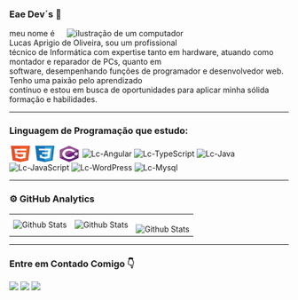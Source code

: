 ### Eae Dev´s 👋
<img src="https://raw.githubusercontent.com/MicaelliMedeiros/micaellimedeiros/master/image/computer-illustration.png" alt="ilustração de um computador" min-width="400px" max-width="400px" width="400px" align="right">
meu nome é Lucas Aprigio de Oliveira, sou um profissional <br/>
técnico de Informática com expertise tanto em hardware, 
atuando como montador e reparador de PCs, quanto em <br/>
software, desempenhando funções de programador e 
desenvolvedor web. Tenho uma paixão pelo aprendizado <br/>
contínuo e estou em busca de oportunidades para aplicar 
minha sólida formação e habilidades. <br/>

--------------------------------------------------------------------

 ### Linguagem de Programação que estudo:
  <div style="display: inline_block">
  <img align= "center" alt= "Lc-HTML" height="30" width="40" src="https://raw.githubusercontent.com/devicons/devicon/master/icons/html5/html5-original.svg">
  <img align= "center" alt= "Lc-CSS" height="30" width="40" src="https://raw.githubusercontent.com/devicons/devicon/master/icons/css3/css3-original.svg">
  <img align= "center" alt= "Lc-csharp" height="30" width="40" src="https://raw.githubusercontent.com/devicons/devicon/master/icons/csharp/csharp-original.svg">
  <img align= "center" alt= "Lc-Angular" height="30" width="40" src="https://cdn.jsdelivr.net/gh/devicons/devicon/icons/angularjs/angularjs-original.svg" />
  <img align= "center" alt= "Lc-TypeScript" height="30" width="40" src="https://cdn.jsdelivr.net/gh/devicons/devicon/icons/typescript/typescript-original.svg" />
  <img align= "center" alt= "Lc-Java" height="30" width="40" src="https://cdn.jsdelivr.net/gh/devicons/devicon/icons/java/java-original-wordmark.svg" />
  <img align= "center" alt= "Lc-JavaScript" height="30" width="40" src="https://cdn.jsdelivr.net/gh/devicons/devicon/icons/javascript/javascript-original.svg" />
  <img align= "center" alt= "Lc-WordPress" height="30" width="40" src="https://cdn.jsdelivr.net/gh/devicons/devicon/icons/wordpress/wordpress-original.svg" />
  <img align= "center" alt= "Lc-Mysql" height="60" width="40" src="https://cdn.jsdelivr.net/gh/devicons/devicon/icons/mysql/mysql-original-wordmark.svg" />

--------------------------------------------------------------------
   
### ⚙️ GitHub Analytics

<table>
  <tr>
    <td>
      <img
        align="left"
        src="https://github-readme-stats.vercel.app/api?username=LucasAprigio&theme=dark&hide_border=false&include_all_commits=true"
        alt="Github Stats"
      />
    </td>
    <td>
      <img
        align="left"
        src="https://github-readme-stats.vercel.app/api/top-langs/?username=LucasAprigio&theme=dark&hide_border=false&include_all_commits=true&count_private=true&layout=compact"
        alt="Github Stats"
      />
    </td>
    <td>
      <br />
      <img
        align="left"
        src="https://github-readme-streak-stats.herokuapp.com/?user=LucasAprigio&theme=dark&hide_border=false"
        alt="Github Stats"
      />
    </td>
  </tr>
</table>

---               

###  Entre em Contado Comigo 👇
 <div> 
<a href="https://instagram.com/_lczn" target="_blank"><img src="https://img.shields.io/badge/Instagram-E4405F?style=for-the-badge&logo=instagram&logoColor=white" target="_blank"></a> 
<a href = "mailto:lucasaprigio335@gmail.com" target="_blank" ><img src="https://img.shields.io/badge/Gmail-D14836?style=for-the-badge&logo=gmail&logoColor=white" target="_blank"></a>
<a href="https://www.linkedin.com/in/lucas-aprigio-9a8aa3217/" target="_blank">
 <img src="https://img.shields.io/badge/LinkedIn-0077B5?style=for-the-badge&logo=linkedin&logoColor=white" target="_blank"></a> 
<div>

 
